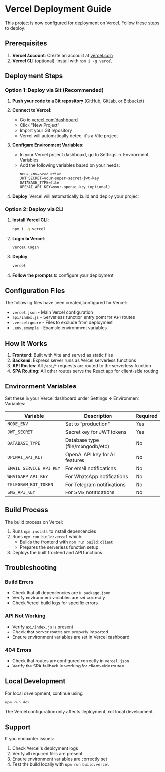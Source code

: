 # Vercel Deployment Guide

This project is now configured for deployment on Vercel. Follow these steps to deploy:

## Prerequisites

1. **Vercel Account**: Create an account at [vercel.com](https://vercel.com)
2. **Vercel CLI** (optional): Install with `npm i -g vercel`

## Deployment Steps

### Option 1: Deploy via Git (Recommended)

1. **Push your code to a Git repository** (GitHub, GitLab, or Bitbucket)

2. **Connect to Vercel**:
   - Go to [vercel.com/dashboard](https://vercel.com/dashboard)
   - Click "New Project"
   - Import your Git repository
   - Vercel will automatically detect it's a Vite project

3. **Configure Environment Variables**:
   - In your Vercel project dashboard, go to Settings → Environment Variables
   - Add the following variables based on your needs:
     ```
     NODE_ENV=production
     JWT_SECRET=your-super-secret-jwt-key
     DATABASE_TYPE=file
     OPENAI_API_KEY=your-openai-key (optional)
     ```

4. **Deploy**: Vercel will automatically build and deploy your project

### Option 2: Deploy via CLI

1. **Install Vercel CLI**:
   ```bash
   npm i -g vercel
   ```

2. **Login to Vercel**:
   ```bash
   vercel login
   ```

3. **Deploy**:
   ```bash
   vercel
   ```

4. **Follow the prompts** to configure your deployment

## Configuration Files

The following files have been created/configured for Vercel:

- `vercel.json` - Main Vercel configuration
- `api/index.js` - Serverless function entry point for API routes
- `.vercelignore` - Files to exclude from deployment
- `.env.example` - Example environment variables

## How It Works

1. **Frontend**: Built with Vite and served as static files
2. **Backend**: Express server runs as Vercel serverless functions
3. **API Routes**: All `/api/*` requests are routed to the serverless function
4. **SPA Routing**: All other routes serve the React app for client-side routing

## Environment Variables

Set these in your Vercel dashboard under Settings → Environment Variables:

| Variable | Description | Required |
|----------|-------------|----------|
| `NODE_ENV` | Set to "production" | Yes |
| `JWT_SECRET` | Secret key for JWT tokens | Yes |
| `DATABASE_TYPE` | Database type (file/mongodb/etc) | No |
| `OPENAI_API_KEY` | OpenAI API key for AI features | No |
| `EMAIL_SERVICE_API_KEY` | For email notifications | No |
| `WHATSAPP_API_KEY` | For WhatsApp notifications | No |
| `TELEGRAM_BOT_TOKEN` | For Telegram notifications | No |
| `SMS_API_KEY` | For SMS notifications | No |

## Build Process

The build process on Vercel:

1. Runs `npm install` to install dependencies
2. Runs `npm run build:vercel` which:
   - Builds the frontend with `npm run build:client`
   - Prepares the serverless function setup
3. Deploys the built frontend and API functions

## Troubleshooting

### Build Errors
- Check that all dependencies are in `package.json`
- Verify environment variables are set correctly
- Check Vercel build logs for specific errors

### API Not Working
- Verify `api/index.js` is present
- Check that server routes are properly imported
- Ensure environment variables are set in Vercel dashboard

### 404 Errors
- Check that routes are configured correctly in `vercel.json`
- Verify the SPA fallback is working for client-side routes

## Local Development

For local development, continue using:
```bash
npm run dev
```

The Vercel configuration only affects deployment, not local development.

## Support

If you encounter issues:
1. Check Vercel's deployment logs
2. Verify all required files are present
3. Ensure environment variables are correctly set
4. Test the build locally with `npm run build:vercel`
